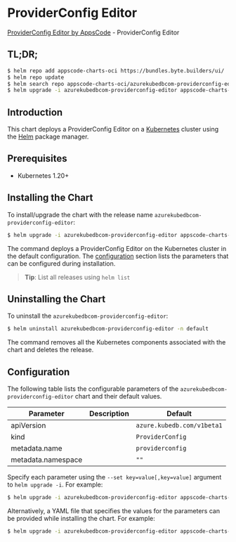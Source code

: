 # ProviderConfig Editor

[ProviderConfig Editor by AppsCode](https://appscode.com) - ProviderConfig Editor

## TL;DR;

```bash
$ helm repo add appscode-charts-oci https://bundles.byte.builders/ui/
$ helm repo update
$ helm search repo appscode-charts-oci/azurekubedbcom-providerconfig-editor --version=v0.13.0
$ helm upgrade -i azurekubedbcom-providerconfig-editor appscode-charts-oci/azurekubedbcom-providerconfig-editor -n default --create-namespace --version=v0.13.0
```

## Introduction

This chart deploys a ProviderConfig Editor on a [Kubernetes](http://kubernetes.io) cluster using the [Helm](https://helm.sh) package manager.

## Prerequisites

- Kubernetes 1.20+

## Installing the Chart

To install/upgrade the chart with the release name `azurekubedbcom-providerconfig-editor`:

```bash
$ helm upgrade -i azurekubedbcom-providerconfig-editor appscode-charts-oci/azurekubedbcom-providerconfig-editor -n default --create-namespace --version=v0.13.0
```

The command deploys a ProviderConfig Editor on the Kubernetes cluster in the default configuration. The [configuration](#configuration) section lists the parameters that can be configured during installation.

> **Tip**: List all releases using `helm list`

## Uninstalling the Chart

To uninstall the `azurekubedbcom-providerconfig-editor`:

```bash
$ helm uninstall azurekubedbcom-providerconfig-editor -n default
```

The command removes all the Kubernetes components associated with the chart and deletes the release.

## Configuration

The following table lists the configurable parameters of the `azurekubedbcom-providerconfig-editor` chart and their default values.

|     Parameter      | Description |                Default                |
|--------------------|-------------|---------------------------------------|
| apiVersion         |             | <code>azure.kubedb.com/v1beta1</code> |
| kind               |             | <code>ProviderConfig</code>           |
| metadata.name      |             | <code>providerconfig</code>           |
| metadata.namespace |             | <code>""</code>                       |


Specify each parameter using the `--set key=value[,key=value]` argument to `helm upgrade -i`. For example:

```bash
$ helm upgrade -i azurekubedbcom-providerconfig-editor appscode-charts-oci/azurekubedbcom-providerconfig-editor -n default --create-namespace --version=v0.13.0 --set apiVersion=azure.kubedb.com/v1beta1
```

Alternatively, a YAML file that specifies the values for the parameters can be provided while
installing the chart. For example:

```bash
$ helm upgrade -i azurekubedbcom-providerconfig-editor appscode-charts-oci/azurekubedbcom-providerconfig-editor -n default --create-namespace --version=v0.13.0 --values values.yaml
```

